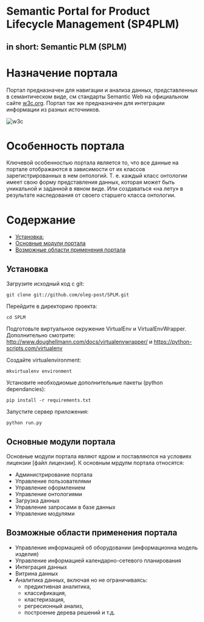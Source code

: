 # Semantic Portal for Product Lifecycle Management (SP4PLM) 
## in short: Semantic PLM (SPLM)

# Назначение портала

Портал предназначен для навигации и анализа данных, представленных в семантическом виде, см стандарты Semantic Web на официальном сайте [w3c.org](https://www.w3.org/standards/semanticweb/). Портал так же предназначен для интеграции информации из разных источников.

![w3c](https://www.w3.org/Icons/SW/sw-horz-w3c.png)

# Особенность портала

Ключевой особенностью портала является то, что все данные на портале отображаются в зависимости от их классов зарегистрированных в нем онтологий. Т. е. каждый класс онтологии имеет свою форму представления данных, которая может быть уникальной и заданной в явном виде. Или создаваться «на лету» в результате наследования от своего старшего класса онтологии. 

# Содержание

- [Установка:](#1)
- [Основные модули портала](#3) 
- [Возможные области применения портала](#4)

<a name="1"></a>
## Установка

Загрузите исходный код с git:

`git clone git://github.com/oleg-post/SPLM.git`

Перейдите в директорию проекта:
  
`cd SPLM`

Подготовьте виртуальное окружение VirtualEnv и VirtualEnvWrapper. Дополнительно смотрите: http://www.doughellmann.com/docs/virtualenvwrapper/ и https://python-scripts.com/virtualenv

Создайте virtualenvironment:

`mkvirtualenv environment`
 
Установите необходиомые дополнительные пакеты (python dependancies):

`pip install -r requirements.txt`

Запустите сервер приложения:

`python run.py`

<a name="3"></a>
## Основные модули портала
Основные модули портала являют ядром и поставляются на условиях лицензии [файл лицензии]. К основным мрдулм портала относятся:
- Администрирование портала
- Управление пользователями
- Управление оформлением 
- Управление онтологиями
- Загрузка данных
- Управление запросами в базе данных
- Управление модулями

<a name="4"></a>
## Возможные области применения портала
- Управление информацией об оборудовании (информационна модель изделия)
- Управление информацией календарно-сетевого планирования
- Интеграция данных
- Витрина данных
- Аналитика данных, включая но не ограничиваясь:
  - предиктивная аналитика, 
  - классификация, 
  - кластеризация, 
  - регресионный анализ, 
  - построение дерева решений и т.д.

